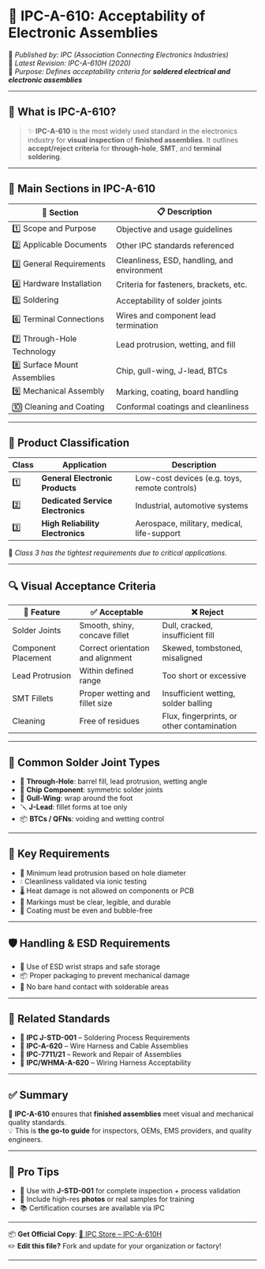 # 📘 IPC-A-610: Acceptability of Electronic Assemblies

🔗 *Published by: IPC (Association Connecting Electronics Industries)*  
📅 *Latest Revision: IPC-A-610H (2020)*  
🔧 *Purpose: Defines acceptability criteria for **soldered electrical and electronic assemblies***

---

## 📌 What is IPC-A-610?

> ✨ **IPC-A-610** is the most widely used standard in the electronics industry for **visual inspection** of **finished assemblies**. It outlines **accept/reject criteria** for **through-hole**, **SMT**, and **terminal soldering**.

---

## 📂 Main Sections in IPC-A-610

| 📑 Section | 📋 Description |
|-----------|----------------|
| 1️⃣ Scope and Purpose | Objective and usage guidelines |
| 2️⃣ Applicable Documents | Other IPC standards referenced |
| 3️⃣ General Requirements | Cleanliness, ESD, handling, and environment |
| 4️⃣ Hardware Installation | Criteria for fasteners, brackets, etc. |
| 5️⃣ Soldering | Acceptability of solder joints |
| 6️⃣ Terminal Connections | Wires and component lead termination |
| 7️⃣ Through-Hole Technology | Lead protrusion, wetting, and fill |
| 8️⃣ Surface Mount Assemblies | Chip, gull-wing, J-lead, BTCs |
| 9️⃣ Mechanical Assembly | Marking, coating, board handling |
| 🔟 Cleaning and Coating | Conformal coatings and cleanliness |

---

## 🎯 Product Classification

| Class | Application | Description |
|-------|-------------|-------------|
| 1️⃣ | **General Electronic Products** | Low-cost devices (e.g. toys, remote controls) |
| 2️⃣ | **Dedicated Service Electronics** | Industrial, automotive systems |
| 3️⃣ | **High Reliability Electronics** | Aerospace, military, medical, life-support |

🛑 *Class 3 has the tightest requirements due to critical applications.*

---

## 🔍 Visual Acceptance Criteria

| 🔧 Feature | ✅ Acceptable | ❌ Reject |
|-----------|--------------|-----------|
| Solder Joints | Smooth, shiny, concave fillet | Dull, cracked, insufficient fill |
| Component Placement | Correct orientation and alignment | Skewed, tombstoned, misaligned |
| Lead Protrusion | Within defined range | Too short or excessive |
| SMT Fillets | Proper wetting and fillet size | Insufficient wetting, solder balling |
| Cleaning | Free of residues | Flux, fingerprints, or other contamination |

---

## 🔧 Common Solder Joint Types

- 🔩 **Through-Hole**: barrel fill, lead protrusion, wetting angle
- 🧱 **Chip Component**: symmetric solder joints
- 🦵 **Gull-Wing**: wrap around the foot
- 🪛 **J-Lead**: fillet forms at toe only
- 📦 **BTCs / QFNs**: voiding and wetting control

---

## 📏 Key Requirements

- 📐 Minimum lead protrusion based on hole diameter
- 💧 Cleanliness validated via ionic testing
- 🌡️ Heat damage is not allowed on components or PCB
- 🎨 Markings must be clear, legible, and durable
- 🧴 Coating must be even and bubble-free

---

## 🛡️ Handling & ESD Requirements

- 👷 Use of ESD wrist straps and safe storage
- 📦 Proper packaging to prevent mechanical damage
- 🧤 No bare hand contact with solderable areas

---

## 📘 Related Standards

- 📘 **IPC J-STD-001** – Soldering Process Requirements  
- 📘 **IPC-A-620** – Wire Harness and Cable Assemblies  
- 📘 **IPC-7711/21** – Rework and Repair of Assemblies  
- 📘 **IPC/WHMA-A-620** – Wiring Harness Acceptability  

---

## ✅ Summary

📌 **IPC-A-610** ensures that **finished assemblies** meet visual and mechanical quality standards.  
💡 This is **the go-to guide** for inspectors, OEMs, EMS providers, and quality engineers.

---

## 🧠 Pro Tips

- 🧪 Use with **J-STD-001** for complete inspection + process validation
- 📸 Include high-res **photos** or real samples for training
- 📚 Certification courses are available via IPC

---

📦 **Get Official Copy**: [🛒 IPC Store – IPC-A-610H](https://shop.ipc.org/ipc-a-610h)  
✏️ **Edit this file?** Fork and update for your organization or factory!

---
